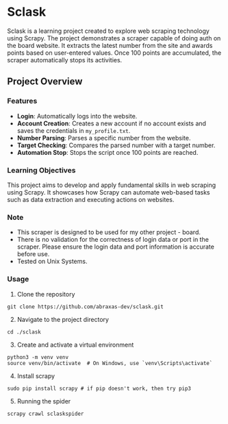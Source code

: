 # Sclask
Sclask is a learning project created to explore web scraping technology using Scrapy. The project demonstrates a scraper capable of doing auth on the board website. It extracts the latest number from the site and awards points based on user-entered values. Once 100 points are accumulated, the scraper automatically stops its activities.

## Project Overview 

### Features
- **Login**: Automatically logs into the website.
- **Account Creation**: Creates a new account if no account exists and saves the credentials in `my_profile.txt`.
- **Number Parsing**: Parses a specific number from the website.
- **Target Checking**: Compares the parsed number with a target number.
- **Automation Stop**: Stops the script once 100 points are reached.

### Learning Objectives
This project aims to develop and apply fundamental skills in web scraping using Scrapy. It showcases how Scrapy can automate web-based tasks such as data extraction and executing actions on websites.

### Note
- This scraper is designed to be used for my other project - board.
- There is no validation for the correctness of login data or port in the scraper. Please ensure the login data and port information is accurate before use.
- Tested on Unix Systems.

### Usage
1. Clone the repository
```
git clone https://github.com/abraxas-dev/sclask.git
```
2. Navigate to the project directory
```
cd ./sclask
```
3. Create and activate a virtual environment
```
python3 -m venv venv
source venv/bin/activate  # On Windows, use `venv\Scripts\activate`
```
4. Install scrapy
```
sudo pip install scrapy # if pip doesn't work, then try pip3
```
5. Running the spider
```
scrapy crawl sclaskspider
```
